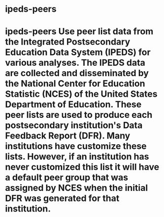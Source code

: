 # ipeds-peers
# ipeds-peers Use peer list data from the Integrated Postsecondary Education Data System (IPEDS) for various analyses.  The IPEDS data are collected and disseminated by the National Center for Education Statistic (NCES) of the United States Department of Education.  These peer lists are used to produce each postsecondary institution's Data Feedback Report (DFR).  Many institutions have customize these lists.  However, if an institution has never customized this list it will have a default peer group that was assigned by NCES when the initial DFR was generated for that institution.  
